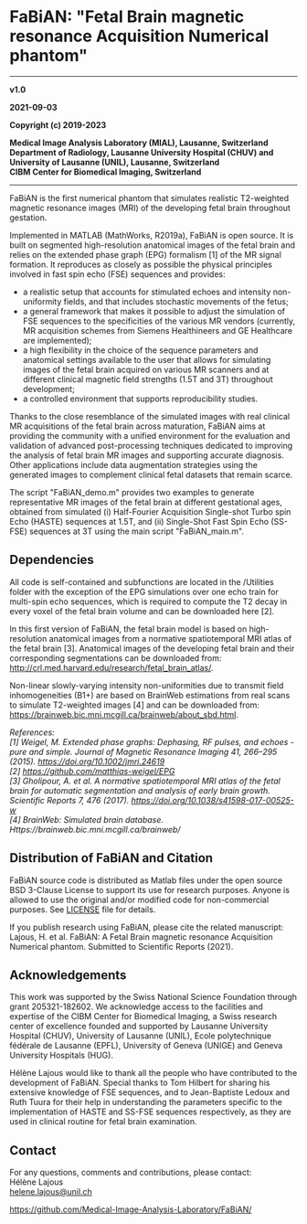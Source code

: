 # FaBiAN: "Fetal Brain magnetic resonance Acquisition Numerical phantom"

----

__v1.0__

__2021-09-03__

__Copyright (c) 2019-2023__  

__Medical Image Analysis Laboratory (MIAL), Lausanne, Switzerland__  
__Department of Radiology, Lausanne University Hospital (CHUV) and University of Lausanne (UNIL), Lausanne, Switzerland__  
__CIBM Center for Biomedical Imaging, Switzerland__

----


FaBiAN is the first numerical phantom that simulates realistic T2-weighted magnetic resonance images (MRI) of the developing fetal brain throughout gestation.

Implemented in MATLAB (MathWorks, R2019a), FaBiAN is open source. It is built on segmented high-resolution anatomical images of the fetal brain and relies on the extended phase graph (EPG) formalism [1] of the MR signal formation. It reproduces as closely as possible the physical principles involved in fast spin echo (FSE) sequences and provides:  
* a realistic setup that accounts for stimulated echoes and intensity non-uniformity fields, and that includes stochastic movements of the fetus;  
* a general framework that makes it possible to adjust the simulation of FSE sequences to the specificities of the various MR vendors (currently, MR acquisition schemes from Siemens Healthineers and GE Healthcare are implemented);  
* a high flexibility in the choice of the sequence parameters and anatomical settings available to the user that allows for simulating images of the fetal brain acquired on various MR scanners and at different clinical magnetic field strengths (1.5T and 3T) throughout development;  
* a controlled environment that supports reproducibility studies.

Thanks to the close resemblance of the simulated images with real clinical MR acquisitions of the fetal brain across maturation, FaBiAN aims at providing the community with a unified environment for the evaluation and validation of advanced post-processing techniques dedicated to improving the analysis of fetal brain MR images and supporting accurate diagnosis. Other applications include data augmentation strategies using the generated images to complement clinical fetal datasets that remain scarce.

The script "FaBiAN_demo.m" provides two examples to generate representative MR images of the fetal brain at different gestational ages, obtained from simulated (i) Half-Fourier Acquisition Single-shot Turbo spin Echo (HASTE) sequences at 1.5T, and (ii) Single-Shot Fast Spin Echo (SS-FSE) sequences at 3T using the main script "FaBiAN_main.m".


## Dependencies

All code is self-contained and subfunctions are located in the /Utilities folder with the exception of the EPG simulations over one echo train for multi-spin echo sequences, which is required to compute the T2 decay in every voxel of the fetal brain volume and can be downloaded here [2].

In this first version of FaBiAN, the fetal brain model is based on high-resolution anatomical images from a normative spatiotemporal MRI atlas of the fetal brain [3]. Anatomical images of the developing fetal brain and their corresponding segmentations can be downloaded from: http://crl.med.harvard.edu/research/fetal_brain_atlas/.

Non-linear slowly-varying intensity non-uniformities due to transmit field inhomogeneities (B1+) are based on BrainWeb estimations from real scans to simulate T2-weighted images [4] and can be downloaded from: https://brainweb.bic.mni.mcgill.ca/brainweb/about_sbd.html.

*References:*  
*[1] Weigel, M. Extended phase graphs: Dephasing, RF pulses, and echoes - pure and simple. Journal of Magnetic Resonance Imaging 41, 266–295 (2015). https://doi.org/10.1002/jmri.24619*  
*[2] https://github.com/matthias-weigel/EPG*  
*[3] Gholipour, A. et al. A normative spatiotemporal MRI atlas of the fetal brain for automatic segmentation and analysis of early brain growth. Scientific Reports 7, 476 (2017). https://doi.org/10.1038/s41598-017-00525-w*  
*[4] BrainWeb: Simulated brain database. Https://brainweb.bic.mni.mcgill.ca/brainweb/*


## Distribution of FaBiAN and Citation

FaBiAN source code is distributed as Matlab files under the open source BSD 3-Clause License to support its use for research purposes. Anyone is allowed to use the original and/or modified code for non-commercial purposes. See [LICENSE](https://github.com/Medical-Image-Analysis-Laboratory/FaBiAN/blob/main/LICENSE) file for details.

If you publish research using FaBiAN, please cite the related manuscript: Lajous, H. et al. FaBiAN: A Fetal Brain magnetic resonance Acquisition Numerical phantom. Submitted to Scientific Reports (2021).


## Acknowledgements

This work was supported by the Swiss National Science Foundation through grant 205321-182602. We acknowledge access to the facilities and expertise of the CIBM Center for Biomedical Imaging, a Swiss research center of excellence founded and supported by Lausanne University Hospital (CHUV), University of Lausanne (UNIL), Ecole polytechnique fédérale de Lausanne (EPFL), University of Geneva (UNIGE) and Geneva University Hospitals (HUG).

Hélène Lajous would like to thank all the people who have contributed to the development of FaBiAN. Special thanks to Tom Hilbert for sharing his extensive knowledge of FSE sequences, and to Jean-Baptiste Ledoux and Ruth Tuura for their help in understanding the parameters specific to the implementation of HASTE and SS-FSE sequences respectively, as they are used in clinical routine for fetal brain examination.


## Contact

For any questions, comments and contributions, please contact:  
Hélène Lajous  
helene.lajous@unil.ch  

https://github.com/Medical-Image-Analysis-Laboratory/FaBiAN/
